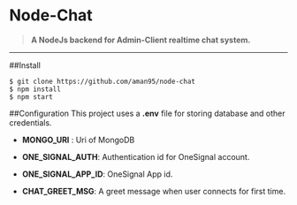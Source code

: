 # Node-Chat
>**A NodeJs backend for Admin-Client realtime chat system.**


***

##Install

```
$ git clone https://github.com/aman95/node-chat
$ npm install
$ npm start
```
##Configuration
This project uses a **.env** file for storing database and other credentials.

- **MONGO_URI** : Uri of MongoDB

- **ONE_SIGNAL_AUTH**: Authentication id for OneSignal account.

- **ONE_SIGNAL_APP_ID**: OneSignal App id.

- **CHAT_GREET_MSG**: A greet message when user connects for first time.